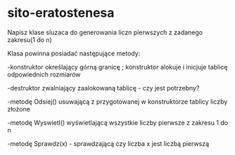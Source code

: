 # sito-eratostenesa
Napisz klase sluzaca do generowania liczn pierwszych z zadanego zakresu(1 do n)

Klasa powinna posiadać następujące metody:

-konstruktor określający górną granicę ; konstruktor alokuje i inicjuje tablicę odpowiednich rozmiarów

-destruktor zwalniający zaalokowaną tablicę - czy jest potrzebny?

-metodę Odsiej() usuwającą z przygotowanej w konstruktorze tablicy liczby złożone

-metodę Wyswietl() wyświetlającą wszystkie liczby pierwsze z zakresu 1 do n

-metodę Sprawdz(x) - sprawdzającą czy liczba x jest liczbą pierwszą
